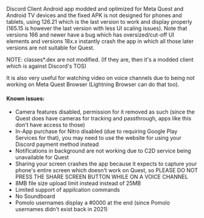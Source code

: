 Discord Client Android app modded and optimized for Meta Quest and Android TV devices and the fixed APK is not designed for phones and tablets, using 126.21 which is the last version to work and display properly (165.15 is however the last version with less UI scaling issues). Note that versions 166 and newer have a bug which has oversized/cut-off UI elements and versions 18x.x instantly crash the app in which all those later versions are not suitable for Quest.

NOTE: classes*.dex are not modified. (If they are, then it's a modded client which is against Discord's TOS)

It is also very useful for watching video on voice channels due to being not working on Meta Quest Browser (Lightning Browser can do that too).
#### Known issues:
* Camera features disabled, permission for it removed as such (since the Quest does have cameras for tracking and passthrough, apps like this don't have access to those)
* In-App purchase for Nitro disabled (due to requiring Google Play Services for that), you may need to use the website for using your Discord payment method instead
* Notifications in background are not working due to C2D service being unavailable for Quest
* Sharing your screen crashes the app because it expects to capture your phone's entire screen which doesn't work on Quest, so PLEASE DO NOT PRESS THE SHARE SCREEN BUTTON WHILE ON A VOICE CHANNEL
* 8MB file size upload limit instead instead of 25MB
* Limited support of appilcation commands
* No Soundboard
* Pomolo usernames display a #0000 at the end (since Pomolo usernames didn't exist back in 2021)
